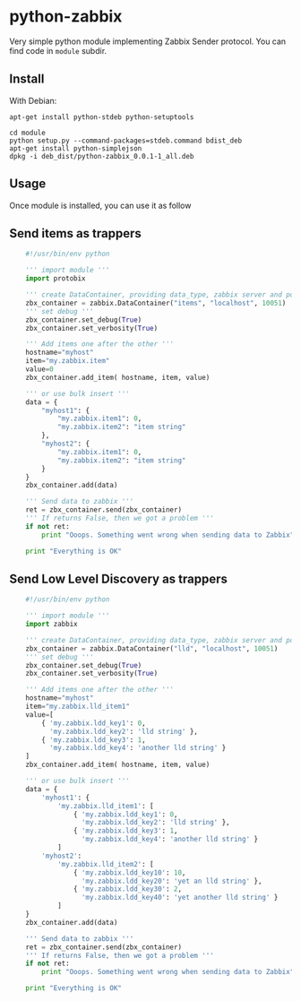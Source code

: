 # python-zabbix

Very simple python module implementing Zabbix Sender protocol.
You can find code in `module` subdir.

## Install

With Debian:

    apt-get install python-stdeb python-setuptools

    cd module
    python setup.py --command-packages=stdeb.command bdist_deb
    apt-get install python-simplejson
    dpkg -i deb_dist/python-zabbix_0.0.1-1_all.deb

## Usage

Once module is installed, you can use it as follow

## Send items as trappers

```python
    #!/usr/bin/env python

    ''' import module '''
    import protobix

    ''' create DataContainer, providing data_type, zabbix server and port '''
    zbx_container = zabbix.DataContainer("items", "localhost", 10051)
    ''' set debug '''
    zbx_container.set_debug(True)
    zbx_container.set_verbosity(True)

    ''' Add items one after the other '''
    hostname="myhost"
    item="my.zabbix.item"
    value=0
    zbx_container.add_item( hostname, item, value)

    ''' or use bulk insert '''
    data = {
        "myhost1": {
            "my.zabbix.item1": 0,
            "my.zabbix.item2": "item string"
        },
        "myhost2": {
            "my.zabbix.item1": 0,
            "my.zabbix.item2": "item string"
        }
    }
    zbx_container.add(data)

    ''' Send data to zabbix '''
    ret = zbx_container.send(zbx_container)
    ''' If returns False, then we got a problem '''
    if not ret:
        print "Ooops. Something went wrong when sending data to Zabbix"

    print "Everything is OK"
```

## Send Low Level Discovery as trappers

```python
    #!/usr/bin/env python

    ''' import module '''
    import zabbix

    ''' create DataContainer, providing data_type, zabbix server and port '''
    zbx_container = zabbix.DataContainer("lld", "localhost", 10051)
    ''' set debug '''
    zbx_container.set_debug(True)
    zbx_container.set_verbosity(True)

    ''' Add items one after the other '''
    hostname="myhost"
    item="my.zabbix.lld_item1"
    value=[
        { 'my.zabbix.ldd_key1': 0,
          'my.zabbix.ldd_key2': 'lld string' },
        { 'my.zabbix.ldd_key3': 1,
          'my.zabbix.ldd_key4': 'another lld string' }
    ]
    zbx_container.add_item( hostname, item, value)

    ''' or use bulk insert '''
    data = {
        'myhost1': {
            'my.zabbix.lld_item1': [
                { 'my.zabbix.ldd_key1': 0,
                  'my.zabbix.ldd_key2': 'lld string' },
                { 'my.zabbix.ldd_key3': 1,
                  'my.zabbix.ldd_key4': 'another lld string' }
            ]
        'myhost2':
            'my.zabbix.lld_item2': [
                { 'my.zabbix.ldd_key10': 10,
                  'my.zabbix.ldd_key20': 'yet an lld string' },
                { 'my.zabbix.ldd_key30': 2,
                  'my.zabbix.ldd_key40': 'yet another lld string' }
            ]
    }
    zbx_container.add(data)

    ''' Send data to zabbix '''
    ret = zbx_container.send(zbx_container)
    ''' If returns False, then we got a problem '''
    if not ret:
        print "Ooops. Something went wrong when sending data to Zabbix"

    print "Everything is OK"
```
